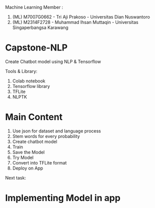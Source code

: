 Machine Learning Member :
1. (ML) M7007G0662 - Tri Aji Prakoso - Universitas Dian Nuswantoro
2. (ML) M2314F2728 - Muhammad Ihsan Muttaqin - Universitas   Singaperbangsa Karawang

# Capstone-NLP 
Create Chatbot model using NLP & Tensorflow

Tools & Library:
  1. Colab notebook
  2. Tensorflow library
  3. TFLite
  4. NLPTK


# Main Content
  1. Use json for dataset and language process
  2. Stem words for every probability
  3. Create chatbot model
  4. Train
  5. Save the Model
  6. Try Model
  7. Convert into TFLite format
  8. Deploy on App

Next task: 
  # Implementing Model in app
